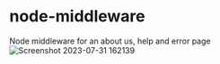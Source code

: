 # node-middleware
Node middleware for an about us, help and error page
![Screenshot 2023-07-31 162139](https://github.com/bhavanakumar16/node-middleware/assets/91238126/465a1710-d02e-4415-98d8-3900c04528e6)
